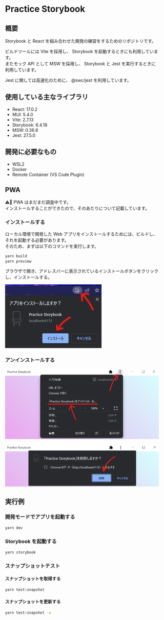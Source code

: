 # Practice Storybook

## 概要

Storybook と React を組み合わせた開発の練習をするためのリポジトリです。

ビルドツールには Vite を採用し、 Storybook を起動するときにも利用しています。  
またモック API として MSW を採用し、 Storybook と Jest を実行するときに利用しています。

Jest に関しては高速化のために、 @swc/jest を利用しています。

## 使用している主なライブラリ

- React: 17.0.2
- MUI: 5.4.0
- Vite: 2.7.13
- Storybook: 6.4.18
- MSW: 0.36.8
- Jest: 27.5.0

## 開発に必要なもの

- WSL2
- Docker
- Remote Container (VS Code Plugin)

## PWA

⚠️🚧 PWA はまだまだ調査中です。  
インストールすることができたので、そのあたりについて記載しています。

### インストールする

ローカル環境で開発した Web アプリをインストールするためには、ビルドし、それを起動する必要があります。  
そのため、まずは以下のコマンドを実行します。

```bash
yarn build
yarn preview
```

ブラウザで開き、アドレスバーに表示されているインストールボタンをクリックし、インストールする。

![Install PWA](docs/img/install-pwa.png)

### アンインストールする

![Uninstall PWA](docs/img/uninstall-pwa-1.png)

![Uninstall PWA Confirmation](docs/img/uninstall-pwa-2.png)

## 実行例

### 開発モードでアプリを起動する

```bash
yarn dev
```

### Storybook を起動する

```bash
yarn storybook
```

### スナップショットテスト

#### スナップショットを取得する

```bash
yarn test:snapshot
```

#### スナップショットを更新する

```bash
yarn test:snapshot -u
```
